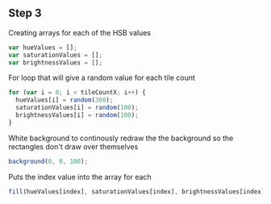 ## Step 3

Creating arrays for each of the HSB values

```js
var hueValues = [];
var saturationValues = [];
var brightnessValues = [];
```

For loop that will give a random value for each tile count

```js
for (var i = 0; i < tileCountX; i++) {
  hueValues[i] = random(360);
  saturationValues[i] = random(100);
  brightnessValues[i] = random(100);
}
```

White background to continously redraw the the background so the rectangles don't draw over
themselves

```js
background(0, 0, 100);
```

Puts the index value into the array for each

```js
fill(hueValues[index], saturationValues[index], brightnessValues[index]);
```
